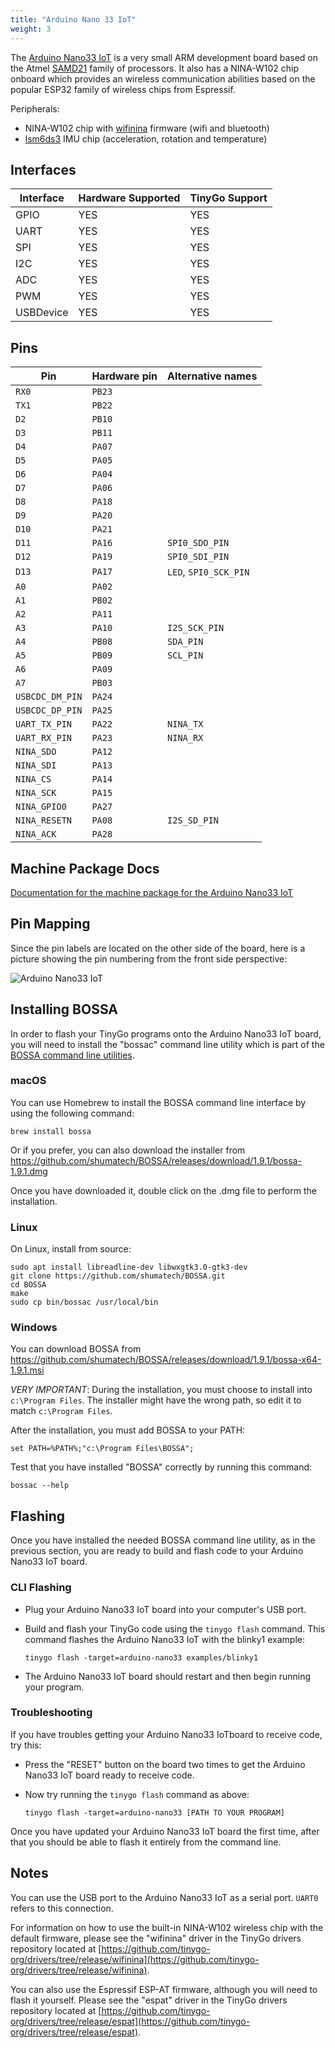 ```yaml
---
title: "Arduino Nano 33 IoT"
weight: 3
---
```


The [Arduino Nano33 IoT](https://store.arduino.cc/nano-33-iot) is a very small ARM development board based on the Atmel [SAMD21](https://www.microchip.com/wwwproducts/en/ATSAMD21G18) family of processors. It also has a NINA-W102 chip onboard which provides an wireless communication abilities based on the popular ESP32 family of wireless chips from Espressif.

Peripherals: 
- NINA-W102 chip with [wifinina](https://github.com/tinygo-org/drivers/tree/release/wifinina) firmware (wifi and bluetooth)
- [lsm6ds3](https://github.com/tinygo-org/drivers/tree/release/lsm6ds3) IMU chip (acceleration, rotation and temperature)

## Interfaces

| Interface | Hardware Supported | TinyGo Support |
| --------- | ------------- | ----- |
| GPIO      | YES | YES |
| UART      | YES | YES |
| SPI       | YES | YES |
| I2C       | YES | YES |
| ADC       | YES | YES |
| PWM       | YES | YES |
| USBDevice | YES | YES |

## Pins

| Pin               | Hardware pin | Alternative names |
| ----------------- | ------------ | ----------------- |
| `RX0`             | `PB23`       |                   |
| `TX1`             | `PB22`       |                   |
| `D2`              | `PB10`       |                   |
| `D3`              | `PB11`       |                   |
| `D4`              | `PA07`       |                   |
| `D5`              | `PA05`       |                   |
| `D6`              | `PA04`       |                   |
| `D7`              | `PA06`       |                   |
| `D8`              | `PA18`       |                   |
| `D9`              | `PA20`       |                   |
| `D10`             | `PA21`       |                   |
| `D11`             | `PA16`       | `SPI0_SDO_PIN`    |
| `D12`             | `PA19`       | `SPI0_SDI_PIN`    |
| `D13`             | `PA17`       | `LED`, `SPI0_SCK_PIN` |
| `A0`              | `PA02`       |                   |
| `A1`              | `PB02`       |                   |
| `A2`              | `PA11`       |                   |
| `A3`              | `PA10`       | `I2S_SCK_PIN`     |
| `A4`              | `PB08`       | `SDA_PIN`         |
| `A5`              | `PB09`       | `SCL_PIN`         |
| `A6`              | `PA09`       |                   |
| `A7`              | `PB03`       |                   |
| `USBCDC_DM_PIN`   | `PA24`       |                   |
| `USBCDC_DP_PIN`   | `PA25`       |                   |
| `UART_TX_PIN`     | `PA22`       | `NINA_TX`         |
| `UART_RX_PIN`     | `PA23`       | `NINA_RX`         |
| `NINA_SDO`        | `PA12`       |                   |
| `NINA_SDI`        | `PA13`       |                   |
| `NINA_CS`         | `PA14`       |                   |
| `NINA_SCK`        | `PA15`       |                   |
| `NINA_GPIO0`      | `PA27`       |                   |
| `NINA_RESETN`     | `PA08`       | `I2S_SD_PIN`      |
| `NINA_ACK`        | `PA28`       |                   |

## Machine Package Docs

[Documentation for the machine package for the Arduino Nano33 IoT](../machine/arduino-nano33)

## Pin Mapping

Since the pin labels are located on the other side of the board, here is a picture showing the pin numbering from the front side perspective:

![Arduino Nano33 IoT](../../../../images/nano33pinmap.jpg)

## Installing BOSSA

In order to flash your TinyGo programs onto the Arduino Nano33 IoT board, you will need to install the "bossac" command line utility which is part of the [BOSSA command line utilities](https://github.com/shumatech/BOSSA).

### macOS

You can use Homebrew to install the BOSSA command line interface by using the following command:

```shell
brew install bossa
```

Or if you  prefer, you can also download the installer from https://github.com/shumatech/BOSSA/releases/download/1.9.1/bossa-1.9.1.dmg

Once you have downloaded it, double click on the .dmg file to perform the installation.

### Linux

On Linux, install from source:

```shell
sudo apt install libreadline-dev libwxgtk3.0-gtk3-dev
git clone https://github.com/shumatech/BOSSA.git
cd BOSSA
make
sudo cp bin/bossac /usr/local/bin
```

### Windows

You can download BOSSA from https://github.com/shumatech/BOSSA/releases/download/1.9.1/bossa-x64-1.9.1.msi

*VERY IMPORTANT*: During the installation, you must choose to install into `c:\Program Files`. The installer might have the wrong path, so edit it to match  `c:\Program Files`.

After the installation, you must add BOSSA to your PATH:

```shell
set PATH=%PATH%;"c:\Program Files\BOSSA";
```

Test that you have installed "BOSSA" correctly by running this command:

```shell
bossac --help
```

## Flashing

Once you have installed the needed BOSSA command line utility, as in the previous section, you are ready to build and flash code to your Arduino Nano33 IoT board.

### CLI Flashing

- Plug your Arduino Nano33 IoT board into your computer's USB port.
- Build and flash your TinyGo code using the `tinygo flash` command. This command flashes the Arduino Nano33 IoT with the blinky1 example:

    ```shell
    tinygo flash -target=arduino-nano33 examples/blinky1
    ```

- The Arduino Nano33 IoT board should restart and then begin running your program.

### Troubleshooting

If you have troubles getting your Arduino Nano33 IoTboard to receive code, try this:

- Press the "RESET" button on the board two times to get the Arduino Nano33 IoT board ready to receive code.
- Now try running the `tinygo flash` command as above:

    ```shell
    tinygo flash -target=arduino-nano33 [PATH TO YOUR PROGRAM]
    ```

Once you have updated your Arduino Nano33 IoT board the first time, after that you should be able to flash it entirely from the command line.

## Notes

You can use the USB port to the Arduino Nano33 IoT as a serial port. `UART0` refers to this connection.

For information on how to use the built-in NINA-W102 wireless chip with the default firmware, please see the "wifinina" driver in the TinyGo drivers repository located at [https://github.com/tinygo-org/drivers/tree/release/wifinina](https://github.com/tinygo-org/drivers/tree/release/wifinina).

You can also use the Espressif ESP-AT firmware, although you will need to flash it yourself. Please see the "espat" driver in the TinyGo drivers repository located at [https://github.com/tinygo-org/drivers/tree/release/espat](https://github.com/tinygo-org/drivers/tree/release/espat).
